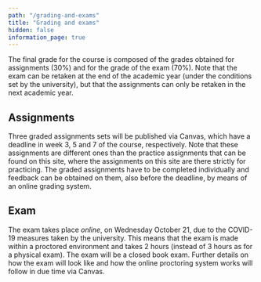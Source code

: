 ```yaml
---
path: "/grading-and-exams"
title: "Grading and exams"
hidden: false
information_page: true
---
```


The final grade for the course is composed of the grades obtained for assignments (30%) and for the grade of the exam (70%). Note that the exam can be retaken at the end of the academic year (under the conditions set by the university), but that the assignments can only be retaken in the next academic year.

## Assignments  
Three graded assignments sets will be published via Canvas, which have a deadline in week 3, 5 and 7 of the course, respectively. Note that these assignments are different ones than the practice assignments that can be found on this site, where the assignments on this site are there strictly for practicing. The graded assignments have to be completed individually and feedback can be obtained on them, also before the deadline, by means of an online grading system.

## Exam
The exam takes place *online*, on Wednesday October 21, due to the COVID-19 measures taken by the university. This means that the exam is made within a proctored environment and takes 2 hours (instead of 3 hours as for a physical exam). The exam will be a closed book exam. Further details on how the exam will look like and how the online proctoring system works will follow in due time via Canvas. 
